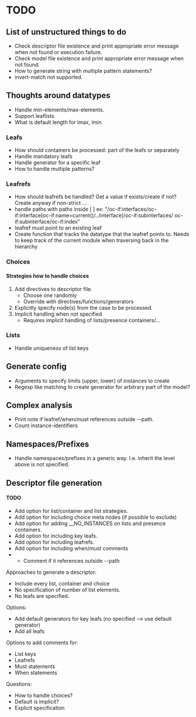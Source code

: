 # TODO

## List of unstructured things to do
 - Check descriptor file existence and print appropriate error message when not found or execution failure.
 - Check model file existence and print appropriate error message when not found.
 - How to generate string with multiple pattern statements?
 - invert-match not supported.

## Thoughts around datatypes
 - Handle min-elements/max-elements.
 - Support leaflists
 - What is default length for lmax, lmin

### Leafs
 - How should containers be processed: part of the leafs or separately
 - Handle mandatory leafs
 - Handle generator for a specific leaf
 - How to handle multiple patterns?

### Leafrefs
 - How should leafrefs be handled?
   Get a value if exists/create if not?
   Create anyway if non-strict ...
 - handle paths with paths inside [ ]
   ex: "/oc-if:interfaces/oc-if:interface[oc-if:name=current()/../interface]/oc-if:subinterfaces/
   oc-if:subinterface/oc-if:index"
 - leafref must point to an existing leaf
 - Create function that tracks the datatype that the leafref points to. 
   Needs to keep track of the current module when traversing back in the hierarchy

### Choices

#### Strategies how to handle choices
1. Add directives to descriptor file.
   - Choose one randomly
   - Override with directives/functions/generators
2. Explicitly specify node(s) from the case to be processed.
3. Implicit handling when not specified
   - Requires implicit handling of lists/presence containers/...


### Lists
 - Handle uniqueness of list keys

## Generate config
 - Arguments to specify limits (upper, lower) of instances to create
 - Regexp like matching to create generator for arbitrary part of the model?

## Complex analysis
 - Print note if leafref/when/must references outside --path.
 - Count instance-identifiers

## Namespaces/Prefixes
 - Handle namespaces/prefixes in a generic way. I.e. inherit the level above is not specified.

## Descriptor file generation

#### TODO
 * Add option for list/container and list strategies.
 * Add option for including choice meta nodes (if possible to exclude)
 * Add option for adding __NO_INSTANCES on lists and presence containers.
 * Add option for including key leafs.
 * Add option for including leafrefs.
 * Add option for including when/must comments
 *  - Comment if it references outside --path

Approaches to generate a descriptor:
 - Include every list, container and choice
 - No specification of number of list elements.
 - No leafs are specified.

Options:
 - Add default generators for key leafs (no specified --> use default generator)
 - Add all leafs

Options to add comments for:
 - List keys
 - Leafrefs
 - Must statements
 - When statements

Questions:
 - How to handle choices? 
 - Default is implicit?
 - Explicit specification

